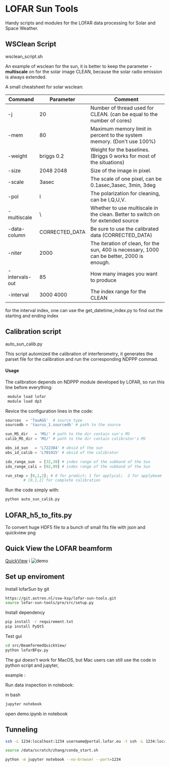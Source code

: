 # LOFAR Sun Tools
 Handy scripts and modules for the LOFAR data processing for Solar and Space Weather.

## WSClean Script

wsclean\_script.sh

An example of wsclean for the sun, it is better to keep the parameter **-multiscale** on for the solar image CLEAN, because the solar radio emission is always extended.

A small cheatsheet for solar wsclean:

| Command        | Parameter      | Comment                                                                                      |
|----------------|----------------|----------------------------------------------------------------------------------------------|
| -j             | 20             | Number of thread used for CLEAN.  (can be equal to the number of cores)                      |
| -mem           | 80             | Maximum memory limit in percent to  the system memory. (Don't use 100%)                      |
| -weight        | briggs 0.2     | Weight for the baselines. (Briggs 0  works for most of the situations)                       |
| -size          | 2048 2048      | Size of the image in pixel.                                                                  |
| -scale         | 3asec          | The scale of one pixel, can be  0.1asec,3asec, 3min, 3deg                                    |
| -pol           | I              | The polarization for cleaning,  can be I,Q,U,V.                                              |
| -multiscale    | \              | Whether to use multiscale in the  clean. Better to switch on for  extended source            |
| -data-column   | CORRECTED\_DATA | Be sure to use the calibrated data  (CORRECTED\_DATA)                                       |
| -niter         | 2000           | The iteration of clean, for the sun,  400 is necessary, 1000 can be better,  2000 is enough. |
| -intervals-out | 85             | How many images you want to produce                                                          |
| -interval      | 3000 4000      | The index range for the CLEAN                                                                |


for the interval index, one can use the get\_datetime\_index.py to find out the starting and ending index


## Calibration script

 auto\_sun\_calib.py

 This script automized the calibration of interferometry, it generates the parset file for the calibration and run the corresponding NDPPP commad.

#### Usage

 The calibration depends on NDPPP module developed by LOFAR, so run this line before everything:

```bash
 module load lofar
 module load dp3
```

Revice the configuration lines in the code:
```python
sources  = 'TauAGG'  # source type
sourcedb = 'taurus_1.sourcedb' # path to the source

sun_MS_dir   = 'MS/' # path to the dir contain sun's MS 
calib_MS_dir = 'MS/' # path to the dir contain calibrator's MS

obs_id_sun   = 'L722384' # obsid of the sun
obs_id_calib = 'L701915' # obsid of the calibrator

idx_range_sun  = [32,39] # index range of the subband of the Sun
idx_range_cali = [92,99] # index range of the subband of the Sun

run_step = [0,1,2]; # 0 for predict; 1 for applycal;  2 for applybeam
		# [0,1,2] for complete calibration
```

Run the code simply  with:

```bash
python auto_sun_calib.py
```

## LOFAR\_h5\_to\_fits.py

To convert huge HDF5 file to a bunch of small fits file with json and quickview png


## Quick View the LOFAR beamform

[QuickView](src\BeamformedQuickView\README.md)
i
![demo](https://raw.githubusercontent.com/Pjer-zhang/LOFAR_Solar/master/src/img/demo.gif)

## Set up enviroment

Install lofarSun by git

```bash
https://git.astron.nl/ssw-ksp/lofar-sun-tools.git
source lofar-sun-tools/pro/src/setup.py
```

Install dependency

```bash
pip install -r requirement.txt
pip install PyQt5
```

Test gui 

```bash
cd src/BeamformedQuickView/
python lofarBFqv.py
```

The gui doesn't work for MacOS, but Mac users can still use the code in python script and jupyter,

example :

Run data inspection in notebook:

in bash

```bash
jupyter notebook
```

open demo.ipynb in notebook

## Tunneling

```bash
ssh -L 1234:localhost:1234 username@portal.lofar.eu -t ssh -L 1234:localhost:1234 username@lhd001 -t ssh -L 1234:localhost:1234 username@lof001

source /data/scratch/zhang/conda_start.sh

python -m jupyter notebook --no-browser --port=1234
```


